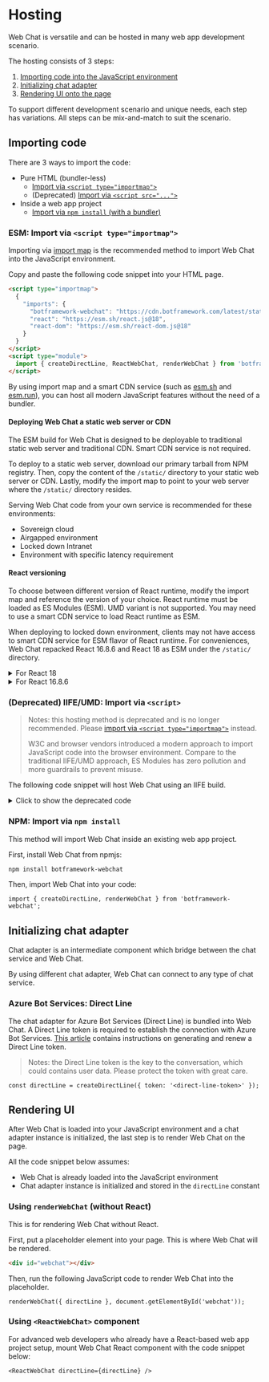# Hosting

Web Chat is versatile and can be hosted in many web app development scenario.

The hosting consists of 3 steps:

1. [Importing code into the JavaScript environment](#importing-code)
1. [Initializing chat adapter](#initializing-chat-adapter)
1. [Rendering UI onto the page](#rendering-ui)

To support different development scenario and unique needs, each step has variations. All steps can be mix-and-match to suit the scenario.

## Importing code

There are 3 ways to import the code:

- Pure HTML (bundler-less)
  - [Import via `<script type="importmap">`](#esm-import-via-script-typeimportmap)
  - (Deprecated) [Import via `<script src="...">`](#deprecated-iifeumd-import-via-script)
- Inside a web app project
  - [Import via `npm install` (with a bundler)](#npm-import-via-npm-install)

### ESM: Import via `<script type="importmap">`

Importing via [import map](https://developer.mozilla.org/en-US/docs/Web/HTML/Reference/Elements/script/type/importmap) is the recommended method to import Web Chat into the JavaScript environment.

Copy and paste the following code snippet into your HTML page.

```html
<script type="importmap">
  {
    "imports": {
      "botframework-webchat": "https://cdn.botframework.com/latest/static/botframework-webchat.js",
      "react": "https://esm.sh/react.js@18",
      "react-dom": "https://esm.sh/react-dom.js@18"
    }
  }
</script>
<script type="module">
  import { createDirectLine, ReactWebChat, renderWebChat } from 'botframework-webchat';
</script>
```

By using import map and a smart CDN service (such as [esm.sh](https://esm.sh/) and [esm.run](https://esm.run/)), you can host all modern JavaScript features without the need of a bundler.

#### Deploying Web Chat a static web server or CDN

The ESM build for Web Chat is designed to be deployable to traditional static web server and traditional CDN. Smart CDN service is not required.

To deploy to a static web server, download our primary tarball from NPM registry. Then, copy the content of the `/static/` directory to your static web server or CDN. Lastly, modify the import map to point to your web server where the `/static/` directory resides.

Serving Web Chat code from your own service is recommended for these environments:

- Sovereign cloud
- Airgapped environment
- Locked down Intranet
- Environment with specific latency requirement

#### React versioning

To choose between different version of React runtime, modify the import map and reference the version of your choice. React runtime must be loaded as ES Modules (ESM). UMD variant is not supported. You may need to use a smart CDN service to load React runtime as ESM.

When deploying to locked down environment, clients may not have access to smart CDN service for ESM flavor of React runtime. For conveniences, Web Chat repacked React 16.8.6 and React 18 as ESM under the `/static/` directory.

<details>
<summary>For React 18</summary>

```html
<script type="importmap">
  {
    "imports": {
      "botframework-webchat": "https://cdn.botframework.com/latest/static/botframework-webchat.js",
      "react": "https://cdn.botframework.com/latest/static/react-18.js",
      "react-dom": "https://cdn.botframework.com/latest/static/react-dom-18.js",
      "react-dom/client": "https://cdn.botframework.com/latest/static/react-dom-18/client.js"
    }
  }
</script>
```

</details>

<details>
<summary>For React 16.8.6</summary>

```html
<script type="importmap">
  {
    "imports": {
      "botframework-webchat": "https://cdn.botframework.com/latest/static/botframework-webchat.js",
      "react": "https://cdn.botframework.com/latest/static/react.js",
      "react-dom": "https://cdn.botframework.com/latest/static/react-dom.js",
      "react-dom/client": "https://cdn.botframework.com/latest/static/react-dom/client.js"
    }
  }
</script>
```

</details>

### (Deprecated) IIFE/UMD: Import via `<script>`

> Notes: this hosting method is deprecated and is no longer recommended. Please [import via `<script type="importmap">`](#esm-import-via-script-typeimportmap) instead.
>
> W3C and browser vendors introduced a modern approach to import JavaScript code into the browser environment. Compare to the traditional IIFE/UMD approach, ES Modules has zero pollution and more guardrails to prevent misuse.

The following code snippet will host Web Chat using an IIFE build.

<details>
<summary>Click to show the deprecated code</summary>

```html
<script src="https://cdn.botframework.com/latest/static/botframework-webchat.js"></script>
<script>
  const { createDirectLine, ReactWebChat, renderWebChat } = window.WebChat;

  // ...
</script>
```

For React versioning, Web Chat will use the React runtime (in UMD flavor) from `window.React` variable. If it is not available, Web Chat will use a React runtime bundled in Web Chat instead.
</details>

### NPM: Import via `npm install`

This method will import Web Chat inside an existing web app project.

First, install Web Chat from npmjs:

```sh
npm install botframework-webchat
```

Then, import Web Chat into your code:

```tsx
import { createDirectLine, renderWebChat } from 'botframework-webchat';
```

## Initializing chat adapter

Chat adapter is an intermediate component which bridge between the chat service and Web Chat.

By using different chat adapter, Web Chat can connect to any type of chat service.

### Azure Bot Services: Direct Line

The chat adapter for Azure Bot Services (Direct Line) is bundled into Web Chat. A Direct Line token is required to establish the connection with Azure Bot Services. [This article](https://learn.microsoft.com/en-us/azure/bot-service/rest-api/bot-framework-rest-direct-line-3-0-authentication?view=azure-bot-service-4.0#generate-a-direct-line-token) contains instructions on generating and renew a Direct Line token.

> Notes: the Direct Line token is the key to the conversation, which could contains user data. Please protect the token with great care.

```tsx
const directLine = createDirectLine({ token: '<direct-line-token>' });
```

## Rendering UI

After Web Chat is loaded into your JavaScript environment and a chat adapter instance is initialized, the last step is to render Web Chat on the page.

All the code snippet below assumes:

- Web Chat is already loaded into the JavaScript environment
- Chat adapter instance is initialized and stored in the `directLine` constant

### Using `renderWebChat` (without React)

This is for rendering Web Chat without React.

First, put a placeholder element into your page. This is where Web Chat will be rendered.

```html
<div id="webchat"></div>
```

Then, run the following JavaScript code to render Web Chat into the placeholder.

```tsx
renderWebChat({ directLine }, document.getElementById('webchat'));
```

### Using `<ReactWebChat>` component

For advanced web developers who already have a React-based web app project setup, mount Web Chat React component with the code snippet below:

```tsx
<ReactWebChat directLine={directLine} />
```
